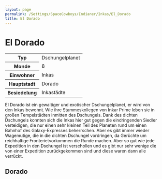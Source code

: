 ```yaml
---
layout: page
permalink: /Settings/SpaceCowboys/Indianer/Inkas/El_Dorado
title: El Dorado
---
```


# El Dorado

<table>
<tbody>
<tr><th>Typ</th><td>Dschungelplanet</td></tr>
<tr><th>Monde</th><td>8</td></tr>
<tr><th>Einwohner</th><td>Inkas</td></tr>
<tr><th>Hauptstadt</th><td>Dorado</td></tr>
<tr><th>Besiedelung</th><td>Inkastädte</td></tr>
</tbody>
</table>

El Dorado ist ein gewaltiger und exotischer Dschungelplanet, er wird von den Inkas bewohnt. Wie ihre Stammeskollegen von Inkar Prime leben sie in großen Tempelstädten inmitten des Dschungels. Dank des dichten Dschungels konnten sich die Inkas hier gut gegen die eindringenden Siedler verteidigen, die nur einen sehr kleinen Teil des Planeten rund um einen Bahnhof des Galaxy-Expresses beherrschen. Aber es gibt immer wieder Wagemutige, die in die dichten Dschungel vordringen, da Gerüchte um reichhaltige Fronterietvorkommen die Runde machen. Aber so gut wie jede Expedition in den Dschungel ist verschollen und es gibt nur sehr wenige die von einer Expedition zurückgekommen sind und diese waren dann alle verrückt.

## Dorado
